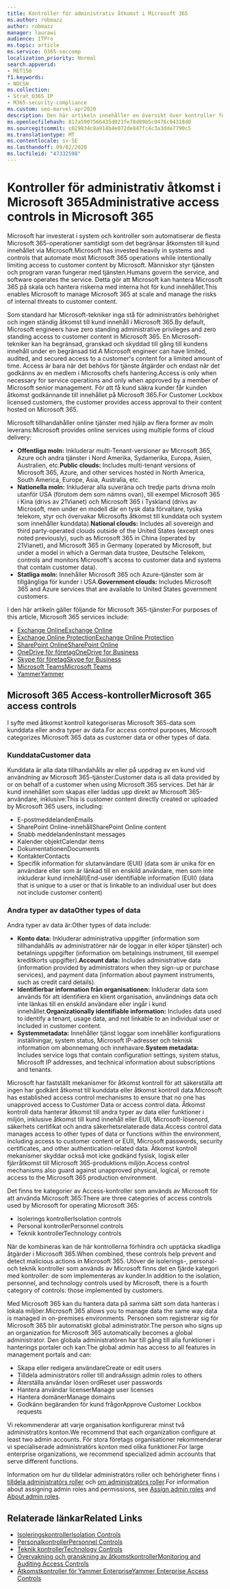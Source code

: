 ```yaml
---
title: Kontroller för administrativ åtkomst i Microsoft 365
ms.author: robmazz
author: robmazz
manager: laurawi
audience: ITPro
ms.topic: article
ms.service: O365-seccomp
localization_priority: Normal
search.appverid:
- MET150
f1.keywords:
- NOCSH
ms.collection:
- Strat_O365_IP
- M365-security-compliance
ms.custom: seo-marvel-apr2020
description: Den här artikeln innehåller en översikt över kontroller för administrativ åtkomst och data kategorisering i Microsoft 365.
ms.openlocfilehash: 817a5907566435d021fe78d89b5c9476c04318d0
ms.sourcegitcommit: c029834c8a914b4e072de847fc4c3a3dde7790c5
ms.translationtype: MT
ms.contentlocale: sv-SE
ms.lasthandoff: 09/02/2020
ms.locfileid: "47332598"
---
```

# <a name="administrative-access-controls-in-microsoft-365"></a><span data-ttu-id="a3237-103">Kontroller för administrativ åtkomst i Microsoft 365</span><span class="sxs-lookup"><span data-stu-id="a3237-103">Administrative access controls in Microsoft 365</span></span> 

<span data-ttu-id="a3237-104">Microsoft har investerat i system och kontroller som automatiserar de flesta Microsoft 365-operationer samtidigt som det begränsar åtkomsten till kund innehållet via Microsoft.</span><span class="sxs-lookup"><span data-stu-id="a3237-104">Microsoft has invested heavily in systems and controls that automate most Microsoft 365 operations while intentionally limiting access to customer content by Microsoft.</span></span> <span data-ttu-id="a3237-105">Människor styr tjänsten och program varan fungerar med tjänsten.</span><span class="sxs-lookup"><span data-stu-id="a3237-105">Humans govern the service, and software operates the service.</span></span> <span data-ttu-id="a3237-106">Detta gör att Microsoft kan hantera Microsoft 365 på skala och hantera riskerna med interna hot för kund innehållet.</span><span class="sxs-lookup"><span data-stu-id="a3237-106">This enables Microsoft to manage Microsoft 365 at scale and manage the risks of internal threats to customer content.</span></span>

<span data-ttu-id="a3237-107">Som standard har Microsoft-tekniker inga stå för administratörs behörighet och ingen ständig åtkomst till kund innehåll i Microsoft 365.</span><span class="sxs-lookup"><span data-stu-id="a3237-107">By default, Microsoft engineers have zero standing administrative privileges and zero standing access to customer content in Microsoft 365.</span></span> <span data-ttu-id="a3237-108">En Microsoft-tekniker kan ha begränsad, granskad och skyddad till gång till kundens innehåll under en begränsad tid.</span><span class="sxs-lookup"><span data-stu-id="a3237-108">A Microsoft engineer can have limited, audited, and secured access to a customer's content for a limited amount of time.</span></span> <span data-ttu-id="a3237-109">Access är bara när det behövs för tjänste åtgärder och endast när det godkänns av en medlem i Microsofts chefs hantering.</span><span class="sxs-lookup"><span data-stu-id="a3237-109">Access is only when necessary for service operations and only when approved by a member of Microsoft senior management.</span></span> <span data-ttu-id="a3237-110">För att få kund säkra kunder får kunden åtkomst godkännande till innehållet på Microsoft 365.</span><span class="sxs-lookup"><span data-stu-id="a3237-110">For Customer Lockbox licensed customers, the customer provides access approval to their content hosted on Microsoft 365.</span></span>

<span data-ttu-id="a3237-111">Microsoft tillhandahåller online tjänster med hjälp av flera former av moln leverans:</span><span class="sxs-lookup"><span data-stu-id="a3237-111">Microsoft provides online services using multiple forms of cloud delivery:</span></span>

- <span data-ttu-id="a3237-112">**Offentliga moln:** Inkluderar multi-Tenant-versioner av Microsoft 365, Azure och andra tjänster i Nord Amerika, Sydamerika, Europa, Asien, Australien, etc.</span><span class="sxs-lookup"><span data-stu-id="a3237-112">**Public clouds:** Includes multi-tenant versions of Microsoft 365, Azure, and other services hosted in North America, South America, Europe, Asia, Australia, etc.</span></span>
- <span data-ttu-id="a3237-113">**Nationella moln:** Inkluderar alla suveräna och tredje parts drivna moln utanför USA (förutom dem som nämns ovan), till exempel Microsoft 365 i Kina (drivs av 21Vianet) och Microsoft 365 i Tyskland (drivs av Microsoft, men under en modell där en tysk data förvaltare, tyska telekom, styr och övervakar Microsofts åtkomst till kunddata och system som innehåller kunddata).</span><span class="sxs-lookup"><span data-stu-id="a3237-113">**National clouds:** Includes all sovereign and third party-operated clouds outside of the United States (except ones noted previously), such as Microsoft 365 in China (operated by 21Vianet), and Microsoft 365 in Germany (operated by Microsoft, but under a model in which a German data trustee, Deutsche Telekom, controls and monitors Microsoft's access to customer data and systems that contain customer data).</span></span>
- <span data-ttu-id="a3237-114">**Statliga moln:** Innehåller Microsoft 365 och Azure-tjänster som är tillgängliga för kunder i USA.</span><span class="sxs-lookup"><span data-stu-id="a3237-114">**Government clouds:** Includes Microsoft 365 and Azure services that are available to United States government customers.</span></span>

<span data-ttu-id="a3237-115">I den här artikeln gäller följande för Microsoft 365-tjänster:</span><span class="sxs-lookup"><span data-stu-id="a3237-115">For purposes of this article, Microsoft 365 services include:</span></span>

- [<span data-ttu-id="a3237-116">Exchange Online</span><span class="sxs-lookup"><span data-stu-id="a3237-116">Exchange Online</span></span>](https://docs.microsoft.com/Exchange/exchange-online)
- [<span data-ttu-id="a3237-117">Exchange Online Protection</span><span class="sxs-lookup"><span data-stu-id="a3237-117">Exchange Online Protection</span></span>](https://docs.microsoft.com/Office365/SecurityCompliance/eop/exchange-online-protection-overview)
- [<span data-ttu-id="a3237-118">SharePoint Online</span><span class="sxs-lookup"><span data-stu-id="a3237-118">SharePoint Online</span></span>](https://docs.microsoft.com/sharepoint/sharepoint-online)
- [<span data-ttu-id="a3237-119">OneDrive för företag</span><span class="sxs-lookup"><span data-stu-id="a3237-119">OneDrive for Business</span></span>](https://docs.microsoft.com/OneDrive/onedrive)
- [<span data-ttu-id="a3237-120">Skype för företag</span><span class="sxs-lookup"><span data-stu-id="a3237-120">Skype for Business</span></span>](https://docs.microsoft.com/SkypeForBusiness/skype-for-business-online)
- [<span data-ttu-id="a3237-121">Microsoft Teams</span><span class="sxs-lookup"><span data-stu-id="a3237-121">Microsoft Teams</span></span>](https://docs.microsoft.com/MicrosoftTeams/Teams-overview)
- [<span data-ttu-id="a3237-122">Yammer</span><span class="sxs-lookup"><span data-stu-id="a3237-122">Yammer</span></span>](https://docs.microsoft.com/yammer/yammer-landing-page)

## <a name="microsoft-365-access-controls"></a><span data-ttu-id="a3237-123">Microsoft 365 Access-kontroller</span><span class="sxs-lookup"><span data-stu-id="a3237-123">Microsoft 365 access controls</span></span>

<span data-ttu-id="a3237-124">I syfte med åtkomst kontroll kategoriseras Microsoft 365-data som kunddata eller andra typer av data.</span><span class="sxs-lookup"><span data-stu-id="a3237-124">For access control purposes, Microsoft categorizes Microsoft 365 data as customer data or other types of data.</span></span>

### <a name="customer-data"></a><span data-ttu-id="a3237-125">Kunddata</span><span class="sxs-lookup"><span data-stu-id="a3237-125">Customer data</span></span>

<span data-ttu-id="a3237-126">Kunddata är alla data tillhandahålls av eller på uppdrag av en kund vid användning av Microsoft 365-tjänster.</span><span class="sxs-lookup"><span data-stu-id="a3237-126">Customer data is all data provided by or on behalf of a customer when using Microsoft 365 services.</span></span> <span data-ttu-id="a3237-127">Det här är kund innehållet som skapas eller laddas upp direkt av Microsoft 365-användare, inklusive:</span><span class="sxs-lookup"><span data-stu-id="a3237-127">This is customer content directly created or uploaded by Microsoft 365 users, including:</span></span>

- <span data-ttu-id="a3237-128">E-postmeddelanden</span><span class="sxs-lookup"><span data-stu-id="a3237-128">Emails</span></span>
- <span data-ttu-id="a3237-129">SharePoint Online-innehåll</span><span class="sxs-lookup"><span data-stu-id="a3237-129">SharePoint Online content</span></span>
- <span data-ttu-id="a3237-130">Snabb meddelanden</span><span class="sxs-lookup"><span data-stu-id="a3237-130">Instant messages</span></span>
- <span data-ttu-id="a3237-131">Kalender objekt</span><span class="sxs-lookup"><span data-stu-id="a3237-131">Calendar items</span></span>
- <span data-ttu-id="a3237-132">Dokumentationen</span><span class="sxs-lookup"><span data-stu-id="a3237-132">Documents</span></span>
- <span data-ttu-id="a3237-133">Kontakter</span><span class="sxs-lookup"><span data-stu-id="a3237-133">Contacts</span></span>
- <span data-ttu-id="a3237-134">Specifik information för slutanvändare (EUII) (data som är unika för en användare eller som är länkad till en enskild användare, men som inte inkluderar kund innehåll)</span><span class="sxs-lookup"><span data-stu-id="a3237-134">End-user identifiable information (EUII) (data that is unique to a user or that is linkable to an individual user but does not include customer content)</span></span>

### <a name="other-types-of-data"></a><span data-ttu-id="a3237-135">Andra typer av data</span><span class="sxs-lookup"><span data-stu-id="a3237-135">Other types of data</span></span>

<span data-ttu-id="a3237-136">Andra typer av data är:</span><span class="sxs-lookup"><span data-stu-id="a3237-136">Other types of data include:</span></span>

- <span data-ttu-id="a3237-137">**Konto data:** Inkluderar administrativa uppgifter (information som tillhandahålls av administratörer när de loggar in eller köper tjänster) och betalnings uppgifter (information om betalnings instrument, till exempel kreditkorts uppgifter).</span><span class="sxs-lookup"><span data-stu-id="a3237-137">**Account data:** Includes administrative data (information provided by administrators when they sign-up or purchase services), and payment data (information about payment instruments, such as credit card details).</span></span>
- <span data-ttu-id="a3237-138">**Identifierbar information från organisationen:** Inkluderar data som används för att identifiera en klient organisation, användnings data och inte länkas till en enskild användare eller ingår i kund innehållet.</span><span class="sxs-lookup"><span data-stu-id="a3237-138">**Organizationally identifiable information:** Includes data used to identify a tenant, usage data, and not linkable to an individual user or included in customer content.</span></span>
- <span data-ttu-id="a3237-139">**Systemmetadata:** Innehåller tjänst loggar som innehåller konfigurations inställningar, system status, Microsoft IP-adresser och teknisk information om abonnemang och innehavare.</span><span class="sxs-lookup"><span data-stu-id="a3237-139">**System metadata:** Includes service logs that contain configuration settings, system status, Microsoft IP addresses, and technical information about subscriptions and tenants.</span></span>

<span data-ttu-id="a3237-140">Microsoft har fastställt mekanismer för åtkomst kontroll för att säkerställa att ingen har godkänt åtkomst till kunddata eller åtkomst kontroll data.</span><span class="sxs-lookup"><span data-stu-id="a3237-140">Microsoft has established access control mechanisms to ensure that no one has unapproved access to Customer Data or access control data.</span></span> <span data-ttu-id="a3237-141">Åtkomst kontroll data hanterar åtkomst till andra typer av data eller funktioner i miljön, inklusive åtkomst till kund innehåll eller EUII, Microsoft-lösenord, säkerhets certifikat och andra säkerhetsrelaterade data.</span><span class="sxs-lookup"><span data-stu-id="a3237-141">Access control data manages access to other types of data or functions within the environment, including access to customer content or EUII, Microsoft passwords, security certificates, and other authentication-related data.</span></span> <span data-ttu-id="a3237-142">Åtkomst kontroll mekanismer skyddar också mot icke godkänd fysisk, logisk eller fjärråtkomst till Microsoft 365-produktions miljön.</span><span class="sxs-lookup"><span data-stu-id="a3237-142">Access control mechanisms also guard against unapproved physical, logical, or remote access to the Microsoft 365 production environment.</span></span>

<span data-ttu-id="a3237-143">Det finns tre kategorier av Access-kontroller som används av Microsoft för att använda Microsoft 365:</span><span class="sxs-lookup"><span data-stu-id="a3237-143">There are three categories of access controls used by Microsoft for operating Microsoft 365:</span></span>

- <span data-ttu-id="a3237-144">Isolerings kontroller</span><span class="sxs-lookup"><span data-stu-id="a3237-144">Isolation controls</span></span>
- <span data-ttu-id="a3237-145">Personal kontroller</span><span class="sxs-lookup"><span data-stu-id="a3237-145">Personnel controls</span></span>
- <span data-ttu-id="a3237-146">Teknik kontroller</span><span class="sxs-lookup"><span data-stu-id="a3237-146">Technology controls</span></span>

<span data-ttu-id="a3237-147">När de kombineras kan de här kontrollerna förhindra och upptäcka skadliga åtgärder i Microsoft 365.</span><span class="sxs-lookup"><span data-stu-id="a3237-147">When combined, these controls help prevent and detect malicious actions in Microsoft 365.</span></span> <span data-ttu-id="a3237-148">Utöver de isolerings-, personal-och teknik kontroller som används av Microsoft finns det en fjärde kategori med kontroller: de som implementeras av kunder.</span><span class="sxs-lookup"><span data-stu-id="a3237-148">In addition to the isolation, personnel, and technology controls used by Microsoft, there is a fourth category of controls: those implemented by customers.</span></span>

<span data-ttu-id="a3237-149">Med Microsoft 365 kan du hantera data på samma sätt som data hanteras i lokala miljöer.</span><span class="sxs-lookup"><span data-stu-id="a3237-149">Microsoft 365 allows you to manage data the same way data is managed in on-premises environments.</span></span> <span data-ttu-id="a3237-150">Personen som registrerar sig för Microsoft 365 blir automatiskt global administratör.</span><span class="sxs-lookup"><span data-stu-id="a3237-150">The person who signs up an organization for Microsoft 365 automatically becomes a global administrator.</span></span> <span data-ttu-id="a3237-151">Den globala administratören har till gång till alla funktioner i hanterings portaler och kan:</span><span class="sxs-lookup"><span data-stu-id="a3237-151">The global admin has access to all features in management portals and can:</span></span>

- <span data-ttu-id="a3237-152">Skapa eller redigera användare</span><span class="sxs-lookup"><span data-stu-id="a3237-152">Create or edit users</span></span>
- <span data-ttu-id="a3237-153">Tilldela administratörs roller till andra</span><span class="sxs-lookup"><span data-stu-id="a3237-153">Assign admin roles to others</span></span>
- <span data-ttu-id="a3237-154">Återställa användar lösen ord</span><span class="sxs-lookup"><span data-stu-id="a3237-154">Reset user passwords</span></span>
- <span data-ttu-id="a3237-155">Hantera användar licenser</span><span class="sxs-lookup"><span data-stu-id="a3237-155">Manage user licenses</span></span>
- <span data-ttu-id="a3237-156">Hantera domäner</span><span class="sxs-lookup"><span data-stu-id="a3237-156">Manage domains</span></span>
- <span data-ttu-id="a3237-157">Godkänn begäranden för kund frågor</span><span class="sxs-lookup"><span data-stu-id="a3237-157">Approve Customer Lockbox requests</span></span>

<span data-ttu-id="a3237-158">Vi rekommenderar att varje organisation konfigurerar minst två administratörs konton.</span><span class="sxs-lookup"><span data-stu-id="a3237-158">We recommend that each organization configure at least two admin accounts.</span></span> <span data-ttu-id="a3237-159">För stora företags organisationer rekommenderar vi specialiserade administratörs konton med olika funktioner.</span><span class="sxs-lookup"><span data-stu-id="a3237-159">For large enterprise organizations, we recommend specialized admin accounts that serve different functions.</span></span>

<span data-ttu-id="a3237-160">Information om hur du tilldelar administratörs roller och behörigheter finns i [tilldela administratörs roller](https://docs.microsoft.com/microsoft-365/admin/add-users/assign-admin-roles) och [om administratörs roller](https://docs.microsoft.com/microsoft-365/admin/add-users/about-admin-roles).</span><span class="sxs-lookup"><span data-stu-id="a3237-160">For information about assigning admin roles and permissions, see [Assign admin roles](https://docs.microsoft.com/microsoft-365/admin/add-users/assign-admin-roles) and [About admin roles](https://docs.microsoft.com/microsoft-365/admin/add-users/about-admin-roles).</span></span>

## <a name="related-links"></a><span data-ttu-id="a3237-161">Relaterade länkar</span><span class="sxs-lookup"><span data-stu-id="a3237-161">Related Links</span></span>

- [<span data-ttu-id="a3237-162">Isoleringskontroller</span><span class="sxs-lookup"><span data-stu-id="a3237-162">Isolation Controls</span></span>](microsoft-365-isolation-controls.md)
- [<span data-ttu-id="a3237-163">Personalkontroller</span><span class="sxs-lookup"><span data-stu-id="a3237-163">Personnel Controls</span></span>](microsoft-365-personnel-controls.md)
- [<span data-ttu-id="a3237-164">Teknik kontroller</span><span class="sxs-lookup"><span data-stu-id="a3237-164">Technology Controls</span></span>](microsoft-365-technology-controls.md)
- [<span data-ttu-id="a3237-165">Övervakning och granskning av åtkomstkontroller</span><span class="sxs-lookup"><span data-stu-id="a3237-165">Monitoring and Auditing Access Controls</span></span>](microsoft-365-monitoring-and-auditing-access-controls.md)
- [<span data-ttu-id="a3237-166">Åtkomstkontroller för Yammer Enterprise</span><span class="sxs-lookup"><span data-stu-id="a3237-166">Yammer Enterprise Access Controls</span></span>](microsoft-365-yammer-enterprise-access-controls.md)
